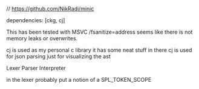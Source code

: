 // https://github.com/NikRadi/minic

dependencies: [ckg, cj]

This has been tested with MSVC /fsanitize=address seems like there is not memory leaks or overwrites.

cj is used as my personal c library it has some neat stuff in there
cj is used for json parsing just for visualizing the ast

Lexer 
Parser
Interpreter

in the lexer probably put a notion of a SPL_TOKEN_SCOPE